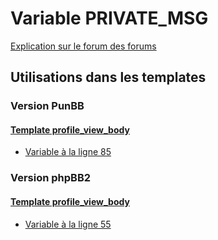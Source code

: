 # Variable PRIVATE_MSG
[Explication sur le forum des forums](http://forum.forumactif.com/t294113-listing-des-variables#PRIVATE_MSG)
## Utilisations dans les templates
### Version PunBB
#### [Template profile_view_body](punbb/profile_view_body.md)
* [Variable à la ligne 85](../punbb/profile_view_body.tpl#L85)
### Version phpBB2
#### [Template profile_view_body](subsilver/profile_view_body.md)
* [Variable à la ligne 55](../subsilver/profile_view_body.tpl#L55)